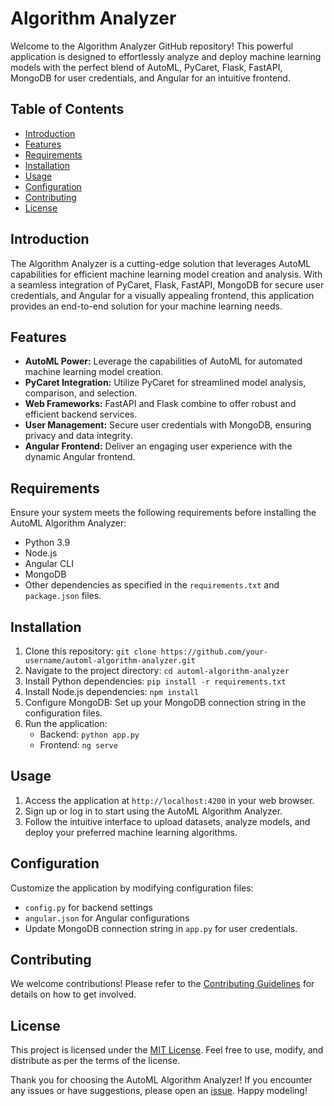 # Algorithm Analyzer

Welcome to the Algorithm Analyzer GitHub repository! This powerful application is designed to effortlessly analyze and deploy machine learning models with the perfect blend of AutoML, PyCaret, Flask, FastAPI, MongoDB for user credentials, and Angular for an intuitive frontend.

## Table of Contents
- [Introduction](#introduction)
- [Features](#features)
- [Requirements](#requirements)
- [Installation](#installation)
- [Usage](#usage)
- [Configuration](#configuration)
- [Contributing](#contributing)
- [License](#license)

## Introduction
The Algorithm Analyzer is a cutting-edge solution that leverages AutoML capabilities for efficient machine learning model creation and analysis. With a seamless integration of PyCaret, Flask, FastAPI, MongoDB for secure user credentials, and Angular for a visually appealing frontend, this application provides an end-to-end solution for your machine learning needs.

## Features
- **AutoML Power:** Leverage the capabilities of AutoML for automated machine learning model creation.
- **PyCaret Integration:** Utilize PyCaret for streamlined model analysis, comparison, and selection.
- **Web Frameworks:** FastAPI and Flask combine to offer robust and efficient backend services.
- **User Management:** Secure user credentials with MongoDB, ensuring privacy and data integrity.
- **Angular Frontend:** Deliver an engaging user experience with the dynamic Angular frontend.

## Requirements
Ensure your system meets the following requirements before installing the AutoML Algorithm Analyzer:
- Python 3.9
- Node.js
- Angular CLI
- MongoDB
- Other dependencies as specified in the `requirements.txt` and `package.json` files.

## Installation
1. Clone this repository: `git clone https://github.com/your-username/automl-algorithm-analyzer.git`
2. Navigate to the project directory: `cd automl-algorithm-analyzer`
3. Install Python dependencies: `pip install -r requirements.txt`
4. Install Node.js dependencies: `npm install`
5. Configure MongoDB: Set up your MongoDB connection string in the configuration files.
6. Run the application:
   - Backend: `python app.py`
   - Frontend: `ng serve`

## Usage
1. Access the application at `http://localhost:4200` in your web browser.
2. Sign up or log in to start using the AutoML Algorithm Analyzer.
3. Follow the intuitive interface to upload datasets, analyze models, and deploy your preferred machine learning algorithms.

## Configuration
Customize the application by modifying configuration files:
- `config.py` for backend settings
- `angular.json` for Angular configurations
- Update MongoDB connection string in `app.py` for user credentials.

## Contributing
We welcome contributions! Please refer to the [Contributing Guidelines](CONTRIBUTING.md) for details on how to get involved.

## License
This project is licensed under the [MIT License](LICENSE). Feel free to use, modify, and distribute as per the terms of the license.

Thank you for choosing the AutoML Algorithm Analyzer! If you encounter any issues or have suggestions, please open an [issue](https://github.com/your-username/automl-algorithm-analyzer/issues). Happy modeling!
